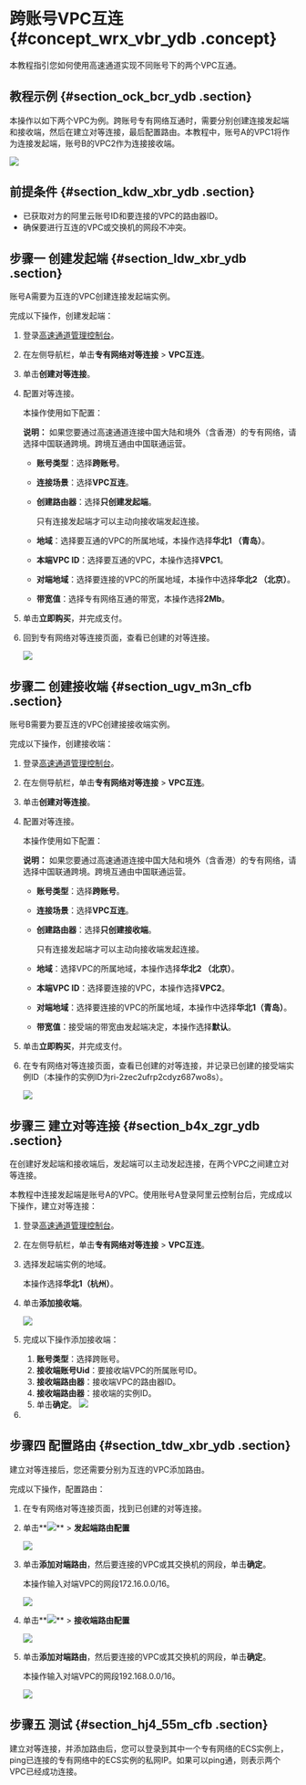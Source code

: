 # 跨账号VPC互连 {#concept_wrx_vbr_ydb .concept}

本教程指引您如何使用高速通道实现不同账号下的两个VPC互通。

## 教程示例 {#section_ock_bcr_ydb .section}

本操作以如下两个VPC为例。跨账号专有网络互通时，需要分别创建连接发起端和接收端，然后在建立对等连接，最后配置路由。本教程中，账号A的VPC1将作为连接发起端，账号B的VPC2作为连接接收端。

![](http://static-aliyun-doc.oss-cn-hangzhou.aliyuncs.com/assets/img/13829/153792830311706_zh-CN.png)

## 前提条件 {#section_kdw_xbr_ydb .section}

-   已获取对方的阿里云账号ID和要连接的VPC的路由器ID。
-   确保要进行互连的VPC或交换机的网段不冲突。

## 步骤一 创建发起端 {#section_ldw_xbr_ydb .section}

账号A需要为互连的VPC创建连接发起端实例。

完成以下操作，创建发起端：

1.  登录[高速通道管理控制台](https://expressconnectnext.console.aliyun.com)。
2.  在左侧导航栏，单击**专有网络对等连接** \> **VPC互连**。
3.  单击**创建对等连接**。
4.  配置对等连接。

    本操作使用如下配置：

    **说明：** 如果您要通过高速通道连接中国大陆和境外（含香港）的专有网络，请选择中国联通跨境。跨境互通由中国联通运营。

    -   **账号类型**：选择**跨账号**。

    -   **连接场景**：选择**VPC互连**。

    -   **创建路由器**：选择**只创建发起端**。

        只有连接发起端才可以主动向接收端发起连接。

    -   **地域**：选择要互通的VPC的所属地域，本操作选择**华北1 （青岛）**。

    -   **本端VPC ID**：选择要互通的VPC，本操作选择**VPC1**。

    -   **对端地域**：选择要连接的VPC的所属地域，本操作中选择**华北2 （北京）**。

    -   **带宽值**：选择专有网络互通的带宽，本操作选择**2Mb**。

5.  单击**立即购买**，并完成支付。
6.  回到专有网络对等连接页面，查看已创建的对等连接。

    ![](http://static-aliyun-doc.oss-cn-hangzhou.aliyuncs.com/assets/img/13829/15379283034203_zh-CN.png)


## 步骤二 创建接收端 {#section_ugv_m3n_cfb .section}

账号B需要为要互连的VPC创建接接收端实例。

完成以下操作，创建接收端：

1.  登录[高速通道管理控制台](https://expressconnectnext.console.aliyun.com)。
2.  在左侧导航栏，单击**专有网络对等连接** \> **VPC互连**。
3.  单击**创建对等连接**。
4.  配置对等连接。

    本操作使用如下配置：

    **说明：** 如果您要通过高速通道连接中国大陆和境外（含香港）的专有网络，请选择中国联通跨境。跨境互通由中国联通运营。

    -   **账号类型**：选择**跨账号**。

    -   **连接场景**：选择**VPC互连**。

    -   **创建路由器**：选择**只创建接收端**。

        只有连接发起端才可以主动向接收端发起连接。

    -   **地域**：选择VPC的所属地域，本操作选择**华北2 （北京）**。

    -   **本端VPC ID**：选择要连接的VPC，本操作选择**VPC2**。

    -   **对端地域**：选择要连接的VPC的所属地域，本操作中选择**华北1（青岛）**。

    -   **带宽值**：接受端的带宽由发起端决定，本操作选择**默认**。

5.  单击**立即购买**，并完成支付。
6.  在专有网络对等连接页面，查看已创建的对等连接，并记录已创建的接受端实例ID（本操作的实例ID为ri-2zec2ufrp2cdyz687wo8s）。

    ![](http://static-aliyun-doc.oss-cn-hangzhou.aliyuncs.com/assets/img/13829/15379283034204_zh-CN.png)


## 步骤三 建立对等连接 {#section_b4x_zgr_ydb .section}

在创建好发起端和接收端后，发起端可以主动发起连接，在两个VPC之间建立对等连接。

本教程中连接发起端是账号A的VPC。使用账号A登录阿里云控制台后，完成成以下操作，建立对等连接：

1.  登录[高速通道管理控制台](https://expressconnectnext.console.aliyun.com)。
2.  在左侧导航栏，单击**专有网络对等连接** \> **VPC互连**。
3.  选择发起端实例的地域。

    本操作选择**华北1（杭州）**。

4.  单击**添加接收端**。

    ![](http://static-aliyun-doc.oss-cn-hangzhou.aliyuncs.com/assets/img/13829/153792830311720_zh-CN.png)

5.  完成以下操作添加接收端：

    1.  **账号类型**：选择跨账号。
    2.  **接收端账号Uid**：要接收端VPC的所属账号ID。
    3.  **接收端路由器**：接收端VPC的路由器ID。
    4.  **接收端路由器**：接收端的实例ID。
    5.  单击**确定**。
    ![](http://static-aliyun-doc.oss-cn-hangzhou.aliyuncs.com/assets/img/13829/153792830311721_zh-CN.png)

6.  
## 步骤四 配置路由 {#section_tdw_xbr_ydb .section}

建立对等连接后，您还需要分别为互连的VPC添加路由。

完成以下操作，配置路由：

1.  在专有网络对等连接页面，找到已创建的对等连接。
2.  单击**![](http://static-aliyun-doc.oss-cn-hangzhou.aliyuncs.com/assets/img/13830/153792830311689_zh-CN.png)** \> **发起端路由配置**

    ![](http://static-aliyun-doc.oss-cn-hangzhou.aliyuncs.com/assets/img/13830/153792830311686_zh-CN.png)

3.  单击**添加对端路由**，然后要连接的VPC或其交换机的网段，单击**确定**。

    本操作输入对端VPC的网段172.16.0.0/16。

    ![](http://static-aliyun-doc.oss-cn-hangzhou.aliyuncs.com/assets/img/13830/153792830311699_zh-CN.png)

4.  单击**![](http://static-aliyun-doc.oss-cn-hangzhou.aliyuncs.com/assets/img/13830/153792830311689_zh-CN.png)** \> **接收端路由配置**

    ![](http://static-aliyun-doc.oss-cn-hangzhou.aliyuncs.com/assets/img/13830/153792830311700_zh-CN.png)

5.  单击**添加对端路由**，然后要连接的VPC或其交换机的网段，单击**确定**。

    本操作输入对端VPC的网段192.168.0.0/16。

    ![](http://static-aliyun-doc.oss-cn-hangzhou.aliyuncs.com/assets/img/13830/153792830311699_zh-CN.png)


## 步骤五 测试 {#section_hj4_55m_cfb .section}

建立对等连接，并添加路由后，您可以登录到其中一个专有网络的ECS实例上，ping已连接的专有网络中的ECS实例的私网IP。如果可以ping通，则表示两个VPC已经成功连接。

